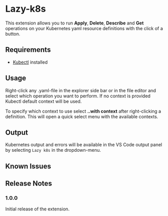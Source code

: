 # Lazy-k8s

This extension allows you to run **Apply**, **Delete**, **Describe** and **Get** operations on your Kubernetes yaml resource definitions with the click of a button.

## Requirements
- [Kubectl](https://kubernetes.io/docs/tasks/tools/install-kubectl/) installed

## Usage

Right-click any .yaml-file in the explorer side bar or in the file editor and select which operation you want to perform. If no context is provided Kubectl default context will be used.

To specify which context to use select **..with context** after right-clicking a definition. This will open a quick select menu with the available contexts.

## Output
Kubernetes output and errors will be available in the VS Code output panel by selecting `Lazy k8s` in the dropdown-menu.

## Known Issues


## Release Notes

### 1.0.0

Initial release of the extension.
